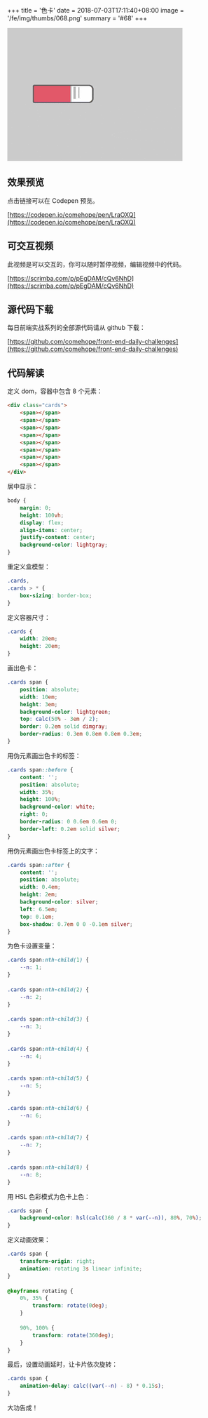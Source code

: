 +++
title = '色卡'
date = 2018-07-03T17:11:40+08:00
image = '/fe/img/thumbs/068.png'
summary = '#68'
+++

![](./work.gif)

## 效果预览

点击链接可以在 Codepen 预览。

[https://codepen.io/comehope/pen/LraOXQ](https://codepen.io/comehope/pen/LraOXQ)

## 可交互视频

此视频是可以交互的，你可以随时暂停视频，编辑视频中的代码。

[https://scrimba.com/p/pEgDAM/cQv6NhD](https://scrimba.com/p/pEgDAM/cQv6NhD)

## 源代码下载

每日前端实战系列的全部源代码请从 github 下载：

[https://github.com/comehope/front-end-daily-challenges](https://github.com/comehope/front-end-daily-challenges)

## 代码解读

定义 dom，容器中包含 8 个元素：
```html
<div class="cards">
    <span></span>
    <span></span>
    <span></span>
    <span></span>
    <span></span>
    <span></span>
    <span></span>
    <span></span>
</div>
```

居中显示：
```css
body {
    margin: 0;
    height: 100vh;
    display: flex;
    align-items: center;
    justify-content: center;
    background-color: lightgray;
}
```

重定义盒模型：
```css
.cards,
.cards > * {
    box-sizing: border-box;
}
```

定义容器尺寸：
```css
.cards {
    width: 20em;
    height: 20em;
}
```

画出色卡：
```css
.cards span {
    position: absolute;
    width: 10em;
    height: 3em;
    background-color: lightgreen;
    top: calc(50% - 3em / 2);
    border: 0.2em solid dimgray;
    border-radius: 0.3em 0.8em 0.8em 0.3em;
}
```

用伪元素画出色卡的标签：
```css
.cards span::before {
    content: '';
    position: absolute;
    width: 35%;
    height: 100%;
    background-color: white;
    right: 0;
    border-radius: 0 0.6em 0.6em 0;
    border-left: 0.2em solid silver;
}
```

用伪元素画出色卡标签上的文字：
```css
.cards span::after {
    content: '';
    position: absolute;
    width: 0.4em;
    height: 2em;
    background-color: silver;
    left: 6.5em;
    top: 0.1em;
    box-shadow: 0.7em 0 0 -0.1em silver;
}
```

为色卡设置变量：
```css
.cards span:nth-child(1) {
    --n: 1;
}

.cards span:nth-child(2) {
    --n: 2;
}

.cards span:nth-child(3) {
    --n: 3;
}

.cards span:nth-child(4) {
    --n: 4;
}

.cards span:nth-child(5) {
    --n: 5;
}

.cards span:nth-child(6) {
    --n: 6;
}

.cards span:nth-child(7) {
    --n: 7;
}

.cards span:nth-child(8) {
    --n: 8;
}
```

用 HSL 色彩模式为色卡上色：
```css
.cards span {
    background-color: hsl(calc(360 / 8 * var(--n)), 80%, 70%);
}
```

定义动画效果：
```css
.cards span {
    transform-origin: right;
    animation: rotating 3s linear infinite;
}

@keyframes rotating {
    0%, 35% {
        transform: rotate(0deg);
    }

    90%, 100% {
        transform: rotate(360deg);
    }
}
```

最后，设置动画延时，让卡片依次旋转：
```css
.cards span {
    animation-delay: calc((var(--n) - 8) * 0.15s);
}
```

大功告成！
